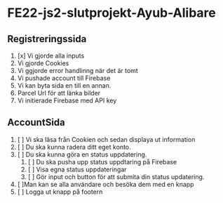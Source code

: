 # FE22-js2-slutprojekt-Ayub-Alibare
 ## Registreringssida  

 1. [x] Vi gjorde alla inputs 
 1. Vi gjorde Cookies 
 1. Vi ggjorde error handlinng när det är tomt 
 1. Vi pushade account till Firebase
 1. Vi kan byta sida en till en annan.
 1. Parcel Url för att länka bilder
 1. Vi initierade Firebase med API key 

 ## AccountSida

 1. [ ] Vi ska läsa från Cookien och sedan displaya ut information
 2. [ ] Du ska kunna radera ditt eget konto.
 3. [ ] Du ska kunna göra en status uppdatering.
    1. [ ] Du ska pusha upp status uppdtaring på Firebase 
    2. [ ] Visa egna status uppdateringar
    1. [ ] Gör input och button för att submita din status updatering.
1. [ ]Man kan se alla användare och besöka dem med en knapp
2. [ ] Logga ut knapp på footern



